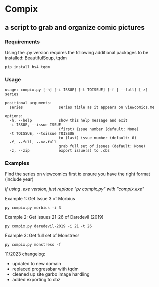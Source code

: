 # Compix
## a script to grab and organize comic pictures

### Requirements

Using the .py version requires the following additional packages to be installed: BeautifulSoup, tqdm
```
pip install bs4 tqdm
```

### Usage
```
usage: compix.py [-h] [-i ISSUE] [-t TOISSUE] [-f | --full] [-z] series

positional arguments:
  series                series title as it appears on viewcomics.me

options:
  -h, --help            show this help message and exit
  -i ISSUE, --issue ISSUE
                        (first) Issue number (default: None)
  -t TOISSUE, --toissue TOISSUE
                        to (last) issue number (default: 0)
  -f, --full, --no-full
                        grab full set of issues (default: None)
  -z, --zip             export issue(s) to .cbz
```

### Examples
Find the series on viewcomics first to ensure you have the right format (include year)

*If using .exe version, just replace "py compix.py" with "compix.exe"*

Example 1: Get Issue 3 of Morbius
```
py compix.py morbius -i 3 
```

Example 2: Get issues 21-26 of Daredevil (2019)
```
py compix.py daredevil-2019 -i 21 -t 26
```

Example 3: Get full set of Monstress
```
py compix.py monstress -f
```

11/2023 changelog:
- updated to new domain
- replaced progressbar with tqdm
- cleaned up site garbo image handling
- added exporting to cbz